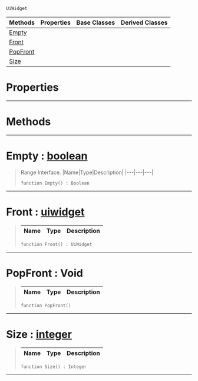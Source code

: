  `UiWidget`

|Methods|Properties|Base Classes|Derived Classes|
|---|---|---|---|
|[ Empty](https://github.com/ZilchEngine/ZilchDocs/blob/master/code_reference/class_reference/uiwidgetcastresultsrange.markdown#empty-zilch-engine-docume)| | | |
|[ Front](https://github.com/ZilchEngine/ZilchDocs/blob/master/code_reference/class_reference/uiwidgetcastresultsrange.markdown#front-zilch-engine-docume)| | | |
|[ PopFront](https://github.com/ZilchEngine/ZilchDocs/blob/master/code_reference/class_reference/uiwidgetcastresultsrange.markdown#popfront-void)| | | |
|[ Size](https://github.com/ZilchEngine/ZilchDocs/blob/master/code_reference/class_reference/uiwidgetcastresultsrange.markdown#size-zilch-engine-documen)| | | |


 #  Properties


---  
 #  Methods


---  
 #  Empty : [boolean](https://github.com/ZilchEngine/ZilchDocs/blob/master/code_reference/nada_base_types/boolean.markdown)

> Range Interface.
> |Name|Type|Description|
> |---|---|---|
> ``` lang=cpp, name=Nada
> function Empty() : Boolean
> ``` 


---  
 #  Front : [uiwidget](https://github.com/ZilchEngine/ZilchDocs/blob/master/code_reference/class_reference/uiwidget.markdown)

> 
> |Name|Type|Description|
> |---|---|---|
> ``` lang=cpp, name=Nada
> function Front() : UiWidget
> ``` 


---  
 #  PopFront : Void

> 
> |Name|Type|Description|
> |---|---|---|
> ``` lang=cpp, name=Nada
> function PopFront()
> ``` 


---  
 #  Size : [integer](https://github.com/ZilchEngine/ZilchDocs/blob/master/code_reference/nada_base_types/integer.markdown)

> 
> |Name|Type|Description|
> |---|---|---|
> ``` lang=cpp, name=Nada
> function Size() : Integer
> ``` 


---  
 

 